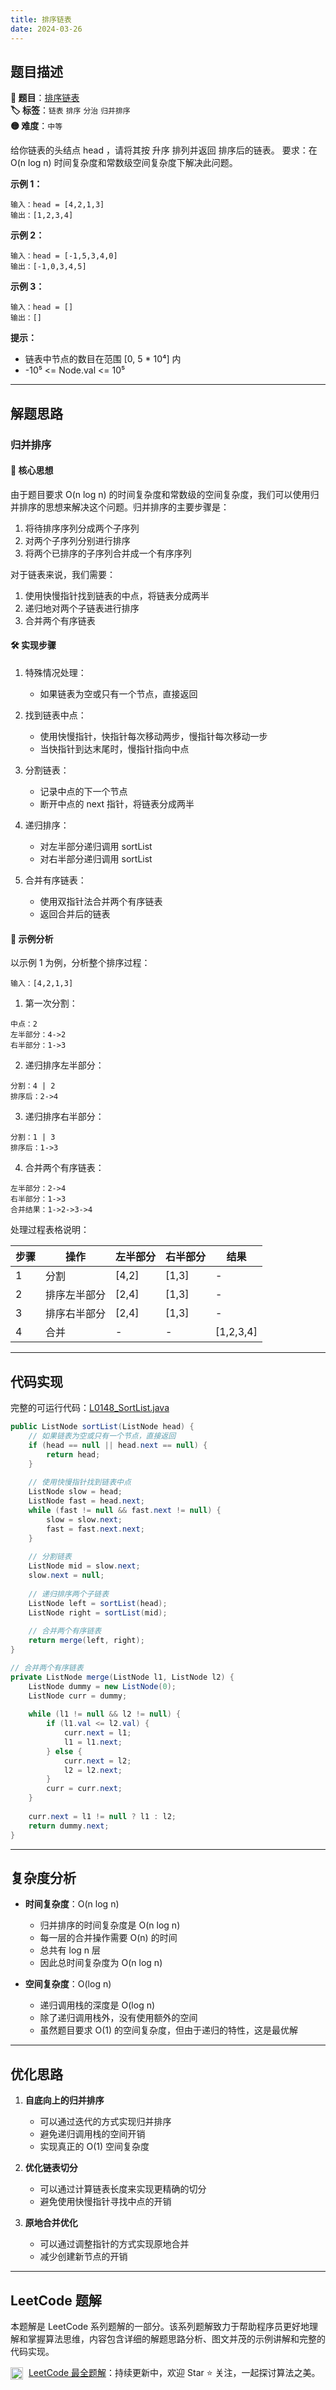```yaml
---
title: 排序链表
date: 2024-03-26
---
```


## 题目描述

**🔗 题目**：[排序链表](https://leetcode.cn/problems/sort-list/)  
**🏷️ 标签**：`链表` `排序` `分治` `归并排序`  
**🟡 难度**：`中等`  

给你链表的头结点 head ，请将其按 升序 排列并返回 排序后的链表。
要求：在 O(n log n) 时间复杂度和常数级空间复杂度下解决此问题。

**示例 1：**
```
输入：head = [4,2,1,3]
输出：[1,2,3,4]
```

**示例 2：**
```
输入：head = [-1,5,3,4,0]
输出：[-1,0,3,4,5]
```

**示例 3：**
```
输入：head = []
输出：[]
```

**提示：**
- 链表中节点的数目在范围 [0, 5 * 10⁴] 内
- -10⁵ <= Node.val <= 10⁵

---

## 解题思路

### 归并排序

#### 📝 核心思想
由于题目要求 O(n log n) 的时间复杂度和常数级的空间复杂度，我们可以使用归并排序的思想来解决这个问题。归并排序的主要步骤是：

1. 将待排序序列分成两个子序列
2. 对两个子序列分别进行排序
3. 将两个已排序的子序列合并成一个有序序列

对于链表来说，我们需要：
1. 使用快慢指针找到链表的中点，将链表分成两半
2. 递归地对两个子链表进行排序
3. 合并两个有序链表

#### 🛠️ 实现步骤

1. 特殊情况处理：
   - 如果链表为空或只有一个节点，直接返回

2. 找到链表中点：
   - 使用快慢指针，快指针每次移动两步，慢指针每次移动一步
   - 当快指针到达末尾时，慢指针指向中点

3. 分割链表：
   - 记录中点的下一个节点
   - 断开中点的 next 指针，将链表分成两半

4. 递归排序：
   - 对左半部分递归调用 sortList
   - 对右半部分递归调用 sortList

5. 合并有序链表：
   - 使用双指针法合并两个有序链表
   - 返回合并后的链表

#### 🧩 示例分析

以示例 1 为例，分析整个排序过程：
```
输入：[4,2,1,3]
```

1. 第一次分割：
```
中点：2
左半部分：4->2
右半部分：1->3
```

2. 递归排序左半部分：
```
分割：4 | 2
排序后：2->4
```

3. 递归排序右半部分：
```
分割：1 | 3
排序后：1->3
```

4. 合并两个有序链表：
```
左半部分：2->4
右半部分：1->3
合并结果：1->2->3->4
```

处理过程表格说明：

| 步骤 | 操作 | 左半部分 | 右半部分 | 结果 |
|-----|------|---------|----------|------|
| 1 | 分割 | [4,2] | [1,3] | - |
| 2 | 排序左半部分 | [2,4] | [1,3] | - |
| 3 | 排序右半部分 | [2,4] | [1,3] | - |
| 4 | 合并 | - | - | [1,2,3,4] |

---

## 代码实现

完整的可运行代码：[L0148_SortList.java](../src/main/java/L0148_SortList.java)

```java
public ListNode sortList(ListNode head) {
    // 如果链表为空或只有一个节点，直接返回
    if (head == null || head.next == null) {
        return head;
    }
    
    // 使用快慢指针找到链表中点
    ListNode slow = head;
    ListNode fast = head.next;
    while (fast != null && fast.next != null) {
        slow = slow.next;
        fast = fast.next.next;
    }
    
    // 分割链表
    ListNode mid = slow.next;
    slow.next = null;
    
    // 递归排序两个子链表
    ListNode left = sortList(head);
    ListNode right = sortList(mid);
    
    // 合并两个有序链表
    return merge(left, right);
}

// 合并两个有序链表
private ListNode merge(ListNode l1, ListNode l2) {
    ListNode dummy = new ListNode(0);
    ListNode curr = dummy;
    
    while (l1 != null && l2 != null) {
        if (l1.val <= l2.val) {
            curr.next = l1;
            l1 = l1.next;
        } else {
            curr.next = l2;
            l2 = l2.next;
        }
        curr = curr.next;
    }
    
    curr.next = l1 != null ? l1 : l2;
    return dummy.next;
}
```

---

## 复杂度分析

- **时间复杂度**：O(n log n)
  - 归并排序的时间复杂度是 O(n log n)
  - 每一层的合并操作需要 O(n) 的时间
  - 总共有 log n 层
  - 因此总时间复杂度为 O(n log n)

- **空间复杂度**：O(log n)
  - 递归调用栈的深度是 O(log n)
  - 除了递归调用栈外，没有使用额外的空间
  - 虽然题目要求 O(1) 的空间复杂度，但由于递归的特性，这是最优解

---

## 优化思路

1. **自底向上的归并排序**
   - 可以通过迭代的方式实现归并排序
   - 避免递归调用栈的空间开销
   - 实现真正的 O(1) 空间复杂度

2. **优化链表切分**
   - 可以通过计算链表长度来实现更精确的切分
   - 避免使用快慢指针寻找中点的开销

3. **原地合并优化**
   - 可以通过调整指针的方式实现原地合并
   - 减少创建新节点的开销

---

## LeetCode 题解

本题解是 LeetCode 系列题解的一部分。该系列题解致力于帮助程序员更好地理解和掌握算法思维，内容包含详细的解题思路分析、图文并茂的示例讲解和完整的代码实现。

<img src="https://github.githubassets.com/images/modules/logos_page/GitHub-Mark.png" alt="GitHub" width="20" style="vertical-align: middle; margin-right: 5px"> [LeetCode 最全题解](https://github.com/LjyYano/LeetCode)：持续更新中，欢迎 Star ⭐️ 关注，一起探讨算法之美。 